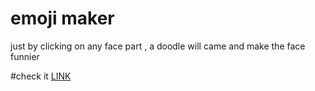 # emoji maker
just by clicking on any face part , a doodle will came and make the face funnier

#check it
[LINK](https://piyush4for.github.io/Onclick_imageTOemoji/)
